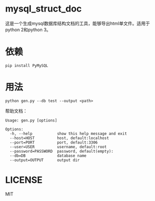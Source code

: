 # mysql_struct_doc
这是一个生成mysql数据库结构文档的工具，能够导出html单文件。适用于python 2和python 3。
# 依赖

```shell
pip install PyMySQL
```
# 用法

```shell
python gen.py --db test --output <path>
```
帮助文档：

```shell
Usage: gen.py [options]

Options:
  -h, --help           show this help message and exit
  --host=HOST          host, default:localhost
  --port=PORT          port, default:3306
  --user=USER          username, default:root
  --password=PASSWORD  password, default(empty):
  --db=DB              database name
  --output=OUTPUT      output dir
```

# LICENSE
MIT

